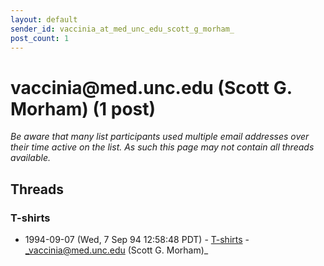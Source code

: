 ```yaml
---
layout: default
sender_id: vaccinia_at_med_unc_edu_scott_g_morham_
post_count: 1
---
```


# vaccinia<span>@</span>med.unc.edu (Scott G. Morham) (1 post)

_Be aware that many list participants used multiple email addresses over their time active on the list. As such this page may not contain all threads available._

## Threads

### T-shirts
+ 1994-09-07 (Wed, 7 Sep 94 12:58:48 PDT) - [T-shirts](/archive/1994/09/d4e58daafdff2ccbeaf6eb51fc9f39a808d4ae8af4cb0021f269be707407e42e) - _vaccinia@med.unc.edu (Scott G. Morham)_

